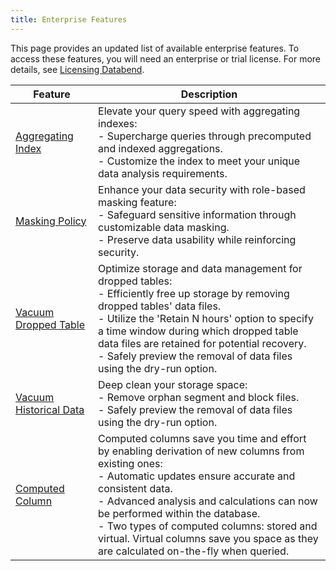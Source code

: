 ```yaml
---
title: Enterprise Features
---
```


This page provides an updated list of available enterprise features. To access these features, you will need an enterprise or trial license. For more details, see [Licensing Databend](20-license.md).

| Feature                                                                                        	 | Description                                                                                                                                                                                                                                                                                                                                                                                 	 |
|--------------------------------------------------------------------------------------------------|-----------------------------------------------------------------------------------------------------------------------------------------------------------------------------------------------------------------------------------------------------------------------------------------------------------------------------------------------------------------------------------------------|
| [Aggregating Index](../14-sql-commands/00-ddl/103-aggregating-index/index.md) | Elevate your query speed with aggregating indexes:<br/>- Supercharge queries through precomputed and indexed aggregations.<br/>- Customize the index to meet your unique data analysis requirements. |
| [Masking Policy](../14-sql-commands/00-ddl/102-mask-policy/index.md) | Enhance your data security with role-based masking feature:<br/>- Safeguard sensitive information through customizable data masking.<br/>- Preserve data usability while reinforcing security. |
| [Vacuum Dropped Table](../14-sql-commands/00-ddl/20-table/91-vacuum-drop-table.md)            	 | Optimize storage and data management for dropped tables:<br/>- Efficiently free up storage by removing dropped tables' data files.<br/>- Utilize the 'Retain N hours' option to specify a time window during which dropped table data files are retained for potential recovery. <br/>- Safely preview the removal of data files using the dry-run option.                                  	 |
| [Vacuum Historical Data](../14-sql-commands/00-ddl/20-table/91-vacuum-table.md)            	 | Deep clean your storage space:<br/>- Remove orphan segment and block files. <br/>- Safely preview the removal of data files using the dry-run option.                                                                                                                                                                         	 |
| [Computed Column](../14-sql-commands/00-ddl/20-table/10-ddl-create-table.md#computed-columns) 	 | Computed columns save you time and effort by enabling derivation of new columns from existing ones:<br/>- Automatic updates ensure accurate and consistent data.<br/>- Advanced analysis and calculations can now be performed within the database.<br/>- Two types of computed columns: stored and virtual. Virtual columns save you space as they are calculated on-the-fly when queried. 	 |